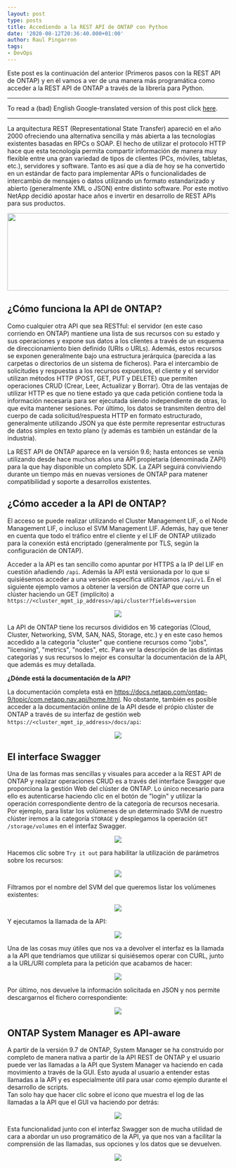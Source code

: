 ```yaml
---
layout: post
type: posts
title: Accediendo a la REST API de ONTAP con Python
date: '2020-08-12T20:36:40.000+01:00'
author: Raul Pingarron
tags:
- DevOps
---
```

Este post es la continuación del anterior (Primeros pasos con la REST API de ONTAP) y en él vamos a ver de una manera más programática como acceder a la REST API de ONTAP a través de la librería para Python.   
  
---
To read a (bad) English Google-translated version of this post click <a href="https://translate.google.com/translate?hl=&sl=es&tl=en&u=https%3A%2F%2Fraul-pingarron.github.io%2F2020%2F07%2F29%2FONTAP-REST-API.html" target="_blank">here</a>.

---   

La arquitectura REST (Representational State Transfer) apareció en el año 2000 ofreciendo una alternativa sencilla y más abierta a las tecnologías existentes basadas en RPCs o SOAP. El hecho de utilizar el protocolo HTTP hace que esta tecnología permita compartir información de manera muy flexible entre una gran variedad de tipos de clientes (PCs, móviles, tabletas, etc.), servidores y software. Tanto es así que a día de hoy se ha convertido en un estándar de facto para implementar APIs o funcionalidades de intercambio de mensajes o datos utilizando un formato estandarizado y abierto (generalmente XML o JSON) entre distinto software. Por este motivo NetApp decidió apostar hace años e invertir en desarrollo de REST APIs para sus productos.   


<p align="center">
  <img width="582" height="176" src="/images/posts/ONTAP_REST-API.jpg">
</p>   

## ¿Cómo funciona la API de ONTAP?
Como cualquier otra API que sea RESTful:  el servidor (en este caso corriendo en ONTAP) mantiene una lista de sus recursos con su estado y sus operaciones y expone sus datos a los clientes a través de un esquema de direccionamiento bien definido (URIs o URLs). Además, estos recursos se exponen generalmente bajo una estructura jerárquica (parecida a las carpetas o directorios de un sistema de ficheros). 
Para el intercambio de solicitudes y respuestas a los recursos expuestos, el cliente y el servidor utilizan métodos HTTP (POST, GET, PUT y DELETE) que permiten operaciones CRUD (Crear, Leer, Actualizar y Borrar). Otra de las ventajas de utilizar HTTP es que no tiene estado ya que cada petición contiene toda la información necesaria para ser ejecutada siendo independiente de otras, lo que evita mantener sesiones.
Por último, los datos se transmiten dentro del cuerpo de cada solicitud/respuesta HTTP en formato estructurado, generalmente utilizando JSON ya que éste permite representar estructuras de datos simples en texto plano (y además es también un estándar de la industria).


La REST API de ONTAP aparece en la versión 9.6; hasta entonces se venía utilizando desde hace muchos años una API propietaria (denominada ZAPI) para la que hay disponible un completo SDK. La ZAPI seguirá conviviendo durante un tiempo más en nuevas versiones de ONTAP para matener compatibilidad y soporte a desarrollos existentes.


## ¿Cómo acceder a la API de ONTAP?
El acceso se puede realizar utilizando el Cluster Management LIF, o el Node Management LIF, o incluso el SVM Management LIF. Además, hay que tener en cuenta que todo el tráfico entre el cliente y el LIF de ONTAP utilizado para la conexión está encriptado (generalmente por TLS, según la configuración de ONTAP).

Acceder a la API es tan sencillo como apuntar por HTTPS a la IP del LIF en cuestión añadiendo `/api`. Además la API está versionada por lo que si quisiésemos acceder a una versión específica utilizaríamos `/api/v1`. En el siguiente ejemplo vamos a obtener la versión de ONTAP que corre un clúster haciendo un GET (implícito) a `https://<cluster_mgmt_ip_address>/api/cluster?fields=version`

<p align="center">
  <img src="/images/posts/ONTAP_REST-API_1.jpg">
</p>  

La API de ONTAP tiene los recursos divididos en 16 categorías (Cloud, Cluster, Networking, SVM, SAN, NAS, Storage, etc.) y en este caso hemos accedido a la categoria "cluster" que contiene recursos como "jobs", "licensing", "metrics", "nodes", etc. Para ver la descripción de las distintas categorías y sus recursos lo mejor es consultar la documentación de la API, que además es muy detallada.

**¿Dónde está la documentación de la API?**

La documentación completa está en <a href="https://docs.netapp.com/ontap-9/topic/com.netapp.nav.api/home.html" target="_blank">https://docs.netapp.com/ontap-9/topic/com.netapp.nav.api/home.html</a>.
No obstante, también es posible acceder a la documentación online de la API desde el própio clúster de ONTAP a través de su interfaz de gestión web `https://<cluster_mgmt_ip_address>/docs/api`:  

<p align="center">
  <img src="/images/posts/ONTAP_REST-API_2.jpg">
</p>  


## El interface Swagger 
Una de las formas mas sencillas y visuales para acceder a la REST API de ONTAP y realizar operaciones CRUD es a través del interface Swagger que proporciona la gestión Web del clúster de ONTAP. Lo único necesario para ello es autenticarse haciendo clic en el botón de "login" y utilizar la operación correspondiente dentro de la categoría de recursos necesaria.
Por ejemplo, para listar los volúmenes de un determinado SVM de nuestro clúster iremos a la categoría `STORAGE` y desplegamos la operación `GET /storage/volumes` en el interfaz Swagger. 

<p align="center">
  <img src="/images/posts/ONTAP_REST-API_3-1.jpg">
</p>  

Hacemos clic sobre `Try it out` para habilitar la utilización de parámetros sobre los recursos:

<p align="center">
  <img src="/images/posts/ONTAP_REST-API_3-2.jpg">
</p>  

Filtramos por el nombre del SVM del que queremos listar los volúmenes existentes:


<p align="center">
  <img src="/images/posts/ONTAP_REST-API_3-3.jpg">
</p>  

Y ejecutamos la llamada de la API:

<p align="center">
  <img src="/images/posts/ONTAP_REST-API_3-4.jpg">
</p>  

Una de las cosas muy útiles que nos va a devolver el interfaz es la llamada a la API que tendríamos que utilizar si quisiésemos operar con CURL, junto a la URL/URI completa para la petición que acabamos de hacer:

<p align="center">
  <img src="/images/posts/ONTAP_REST-API_3-5.jpg">
</p> 

Por último, nos devuelve la información solicitada en JSON y nos permite descargarnos el fichero correspondiente:

<p align="center">
  <img src="/images/posts/ONTAP_REST-API_3-6.jpg">
</p> 


## ONTAP System Manager es API-aware 

A partir de la versión 9.7 de ONTAP, System Manager se ha construido por completo de manera nativa a partir de la API REST de ONTAP y el usuario puede ver las llamadas a la API que System Manager va haciendo en cada movimiento a través de la GUI. Esto ayuda al usuario a entender estas llamadas a la API y es especialmente útil para usar como ejemplo durante el desarrollo de scripts.   
Tan solo hay que hacer clic sobre el icono que muestra el log de las llamadas a la API que el GUI va haciendo por detrás:

<p align="center">
  <img src="/images/posts/ONTAP_REST-API_4-1.jpg">
</p> 

Esta funcionalidad junto con el interfaz Swagger son de mucha utilidad de cara a abordar un uso programático de la API, ya que nos van a facilitar la comprensión de las llamadas, sus opciones y los datos que se devuelven.

<p align="center">
  <img src="/images/posts/ONTAP_REST-API_4-2.jpg">
</p> 

